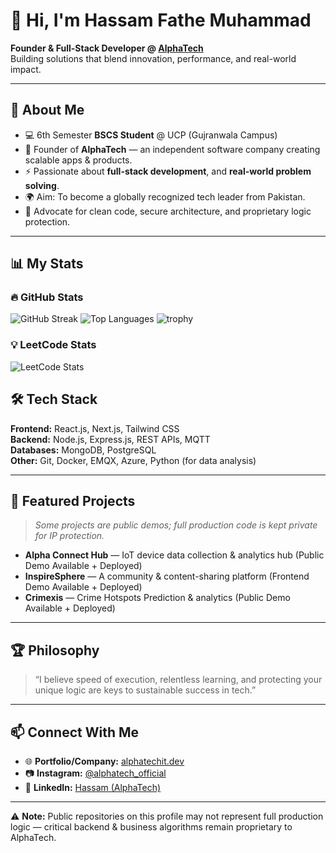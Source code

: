 # 👋 Hi, I'm Hassam Fathe Muhammad
**Founder & Full-Stack Developer @ [AlphaTech](https://alphatechit.dev)**  
Building solutions that blend innovation, performance, and real-world impact.

---

## 🚀 About Me
- 💻 6th Semester **BSCS Student** @ UCP (Gujranwala Campus)
- 🏢 Founder of **AlphaTech** — an independent software company creating scalable apps & products.
- ⚡ Passionate about **full-stack development**, and **real-world problem solving**.
- 🌍 Aim: To become a globally recognized tech leader from Pakistan.
- 🔐 Advocate for clean code, secure architecture, and proprietary logic protection.

---
## 📊 My Stats

### 🔥 GitHub Stats
![GitHub Streak](https://github-readme-streak-stats.herokuapp.com?user=hassamfathe&show_icons=true&theme=radical)
![Top Languages](https://github-readme-stats.vercel.app/api/top-langs/?username=hassamfathe&show_icons=true&layout=compact&theme=radical)
![trophy](https://github-profile-trophy.vercel.app/?username=hassamfathe&show_icons=true&theme=onedark)


### 💡 LeetCode Stats
![LeetCode Stats](https://leetcard.jacoblin.cool/hassamfathe?theme=dark&ext=contest)




## 🛠 Tech Stack
**Frontend:** React.js, Next.js, Tailwind CSS  
**Backend:** Node.js, Express.js, REST APIs, MQTT  
**Databases:** MongoDB, PostgreSQL  
**Other:** Git, Docker, EMQX, Azure, Python (for data analysis)  

---

## 📌 Featured Projects
> *Some projects are public demos; full production code is kept private for IP protection.*

- **Alpha Connect Hub** — IoT device data collection & analytics hub (Public Demo Available + Deployed)  
- **InspireSphere** — A community & content-sharing platform (Frontend Demo Available + Deployed) 
- **Crimexis** — Crime Hotspots Prediction & analytics (Public Demo Available + Deployed)  

---

## 🏆 Philosophy
> “I believe speed of execution, relentless learning, and protecting your unique logic are keys to sustainable success in tech.”

---

## 📫 Connect With Me
- 🌐 **Portfolio/Company:** [alphatechit.dev](https://alphatechit.dev/hassamfathe)  
- 📷 **Instagram:** [@alphatech_official](https://instagram.com/haxxaamm)  
- 💼 **LinkedIn:** [Hassam (AlphaTech)](https://www.linkedin.com/in/hassam-fathe-muhammad-367a59316/)

---

⚠ **Note:** Public repositories on this profile may not represent full production logic — critical backend & business algorithms remain proprietary to AlphaTech.
